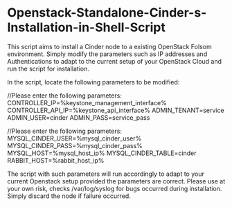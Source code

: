 Openstack-Standalone-Cinder-s-Installation-in-Shell-Script
==========================================================

This script aims to install a Cinder node to a existing OpenStack Folsom environment.
Simply modify the parameters such as IP addresses and Authentications to adapt to the current setup of your OpenStack Cloud and run the script for installation.

In the script, locate the following parameters to be modified:

//Please enter the following parameters:
CONTROLLER_IP=%keystone_management_interface%
CONTROLLER_API_IP=%keystone_api_interface%
ADMIN_TENANT=service
ADMIN_USER=cinder
ADMIN_PASS=service_pass

//Please enter the following parameters:
MYSQL_CINDER_USER=%mysql_cinder_user%
MYSQL_CINDER_PASS=%mysql_cinder_pass%
MYSQL_HOST=%mysql_host_ip%
MYSQL_CINDER_TABLE=cinder
RABBIT_HOST=%rabbit_host_ip%

The script with such parameters will run accordingly to adapt to your current Openstack setup provided the parameters are correct.
Please use at your own risk, checks /var/log/syslog for bugs occurred during installation. Simply discard the node if failure occurred.
